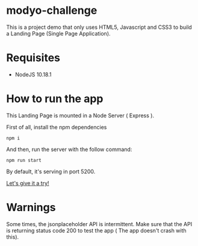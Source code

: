 # modyo-challenge

This is a project demo that only uses HTML5, Javascript  and CSS3 to build a Landing Page (Single Page Application).

# Requisites

- NodeJS 10.18.1

# How to run the app

This Landing Page is mounted in a Node Server ( Express ).

First of all, install the npm dependencies

```
npm i
```

And then, run the server with the follow command:

```
npm run start
```

By default, it's serving in port 5200.

[Let's give it a try!](http://localhost:5200)

# Warnings

Some times, the jsonplaceholder API is intermittent. Make sure that the API is returning status code 200 to test the app ( The app doesn't crash with this).